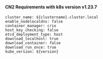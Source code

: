 
#### CN2 Requirements with k8s version v1.23.7

```
cluster_name: ${clustername}.cluster.local
enable_nodelocaldns: false
container_manager: crio
host_key_checking: false
etcd_deployment_type: host
download_localhost: true
download_container: false
download_run_once: true
kube_version: ${version}
```
